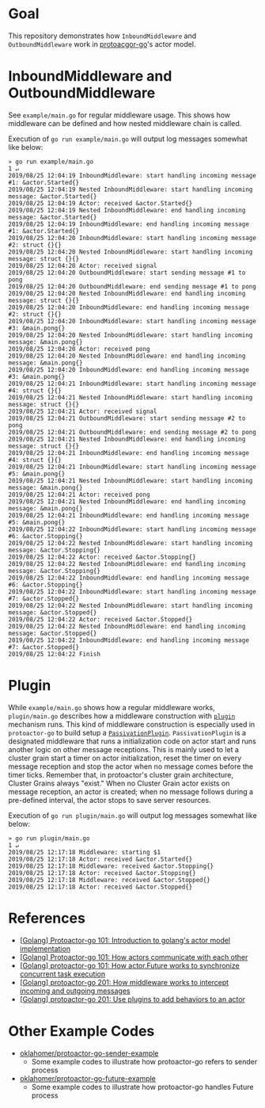 # Goal
This repository demonstrates how `InboundMiddleware` and `OutboundMiddleware` work in [protoacgor-go](https://github.com/asynkronIT/protoactor-go)'s actor model.

# InboundMiddleware and OutboundMiddleware
See `example/main.go` for regular middleware usage.
This shows how middleware can be defined and how nested middleware chain is called.

Execution of `go run example/main.go` will output log messages somewhat like below:
```
» go run example/main.go                                                                                                                                                                              1 ↵
2019/08/25 12:04:19 InboundMiddleware: start handling incoming message #1: &actor.Started{}
2019/08/25 12:04:19 Nested InboundMiddleware: start handling incoming message: &actor.Started{}
2019/08/25 12:04:19 Actor: received &actor.Started{}
2019/08/25 12:04:19 Nested InboundMiddleware: end handling incoming message: &actor.Started{}
2019/08/25 12:04:19 InboundMiddleware: end handling incoming message #1: &actor.Started{}
2019/08/25 12:04:20 InboundMiddleware: start handling incoming message #2: struct {}{}
2019/08/25 12:04:20 Nested InboundMiddleware: start handling incoming message: struct {}{}
2019/08/25 12:04:20 Actor: received signal
2019/08/25 12:04:20 OutboundMiddleware: start sending message #1 to pong
2019/08/25 12:04:20 OutboundMiddleware: end sending message #1 to pong
2019/08/25 12:04:20 Nested InboundMiddleware: end handling incoming message: struct {}{}
2019/08/25 12:04:20 InboundMiddleware: end handling incoming message #2: struct {}{}
2019/08/25 12:04:20 InboundMiddleware: start handling incoming message #3: &main.pong{}
2019/08/25 12:04:20 Nested InboundMiddleware: start handling incoming message: &main.pong{}
2019/08/25 12:04:20 Actor: received pong
2019/08/25 12:04:20 Nested InboundMiddleware: end handling incoming message: &main.pong{}
2019/08/25 12:04:20 InboundMiddleware: end handling incoming message #3: &main.pong{}
2019/08/25 12:04:21 InboundMiddleware: start handling incoming message #4: struct {}{}
2019/08/25 12:04:21 Nested InboundMiddleware: start handling incoming message: struct {}{}
2019/08/25 12:04:21 Actor: received signal
2019/08/25 12:04:21 OutboundMiddleware: start sending message #2 to pong
2019/08/25 12:04:21 OutboundMiddleware: end sending message #2 to pong
2019/08/25 12:04:21 Nested InboundMiddleware: end handling incoming message: struct {}{}
2019/08/25 12:04:21 InboundMiddleware: end handling incoming message #4: struct {}{}
2019/08/25 12:04:21 InboundMiddleware: start handling incoming message #5: &main.pong{}
2019/08/25 12:04:21 Nested InboundMiddleware: start handling incoming message: &main.pong{}
2019/08/25 12:04:21 Actor: received pong
2019/08/25 12:04:21 Nested InboundMiddleware: end handling incoming message: &main.pong{}
2019/08/25 12:04:21 InboundMiddleware: end handling incoming message #5: &main.pong{}
2019/08/25 12:04:22 InboundMiddleware: start handling incoming message #6: &actor.Stopping{}
2019/08/25 12:04:22 Nested InboundMiddleware: start handling incoming message: &actor.Stopping{}
2019/08/25 12:04:22 Actor: received &actor.Stopping{}
2019/08/25 12:04:22 Nested InboundMiddleware: end handling incoming message: &actor.Stopping{}
2019/08/25 12:04:22 InboundMiddleware: end handling incoming message #6: &actor.Stopping{}
2019/08/25 12:04:22 InboundMiddleware: start handling incoming message #7: &actor.Stopped{}
2019/08/25 12:04:22 Nested InboundMiddleware: start handling incoming message: &actor.Stopped{}
2019/08/25 12:04:22 Actor: received &actor.Stopped{}
2019/08/25 12:04:22 Nested InboundMiddleware: end handling incoming message: &actor.Stopped{}
2019/08/25 12:04:22 InboundMiddleware: end handling incoming message #7: &actor.Stopped{}
2019/08/25 12:04:22 Finish
```

# Plugin
While `example/main.go` shows how a regular middleware works, `plugin/main.go` describes how a middleware construction with [`plugin`](https://github.com/AsynkronIT/protoactor-go/blob/3992780c0af683deb5ec3746f4ec5845139c6e42/plugin/plugin.go) mechanism runs.
This kind of middleware construction is especially used in `protoactor-go` to build setup a [`PassivationPlugin`](https://github.com/AsynkronIT/protoactor-go/blob/3992780c0af683deb5ec3746f4ec5845139c6e42/plugin/passivation.go).
`PassivationPlugin` is a designated middleware that runs a initialization code on actor start and runs another logic on other message receptions.
This is mainly used to let a cluster grain start a timer on actor initialization, reset the timer on every message reception and stop the actor when no message comes before the timer ticks.
Remember that, in protoactor's cluster grain architecture, Cluster Grains always "exist."
When no Cluster Grain actor exists on message reception, an actor is created; when no message follows during a pre-defined interval, the actor stops to save server resources.

Execution of `go run plugin/main.go` will output log messages somewhat like below:
```
» go run plugin/main.go                                                                                                                                                                               1 ↵
2019/08/25 12:17:18 Middleware: starting $1
2019/08/25 12:17:18 Actor: received &actor.Started{}
2019/08/25 12:17:18 Middleware: received &actor.Stopping{}
2019/08/25 12:17:18 Actor: received &actor.Stopping{}
2019/08/25 12:17:18 Middleware: received &actor.Stopped{}
2019/08/25 12:17:18 Actor: received &actor.Stopped{}
```

# References
- [[Golang] Protoactor-go 101: Introduction to golang's actor model implementation](https://blog.oklahome.net/2018/07/protoactor-go-introduction.html)
- [[Golang] Protoactor-go 101: How actors communicate with each other](https://blog.oklahome.net/2018/09/protoactor-go-messaging-protocol.html)
- [[Golang] protoactor-go 101: How actor.Future works to synchronize concurrent task execution](https://blog.oklahome.net/2018/11/protoactor-go-how-future-works.html)
- [[Golang] protoactor-go 201: How middleware works to intercept incoming and outgoing messages](https://blog.oklahome.net/2018/11/protoactor-go-middleware.html)
- [[Golang] protoactor-go 201: Use plugins to add behaviors to an actor](https://blog.oklahome.net/2018/12/protoactor-go-use-plugin-to-add-behavior.html)

# Other Example Codes
- [oklahomer/protoactor-go-sender-example](https://github.com/oklahomer/protoactor-go-sender-example)
  - Some example codes to illustrate how protoactor-go refers to sender process
- [oklahomer/protoactor-go-future-example](https://github.com/oklahomer/protoactor-go-future-example)
  - Some example codes to illustrate how protoactor-go handles Future process
